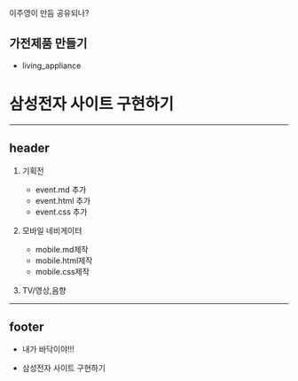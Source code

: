 
이주영이 만듬 공유되나?

## 가전제품 만들기
 - living_appliance 


# 삼성전자 사이트 구현하기
---
## header

1. 기획전
   - event.md 추가
   - event.html 추가
   - event.css 추가
2. 모바일 네비게이터
   - mobile.md제작
   - mobile.html제작
   - mobile.css제작

3. TV/영상,음향


---


## footer

- 내가 바닥이야!!!

- 삼성전자 사이트 구현하기



